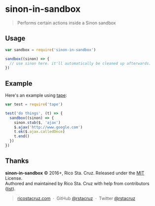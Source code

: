 # sinon-in-sandbox

> Performs certain actions inside a Sinon sandbox

## Usage

```js
var sandbox = require('sinon-in-sandbox')

sandbox((sinon) => {
  // use sinon here. it'll automatically be cleaned up afterwards.
})
```

## Example

Here's an example using [tape][]:

```js
var test = require('tape')

test('do things', (t) => {
  sandbox((sinon) => {
    sinon.stub($, 'ajax')
    $.ajax('http://www.google.com')
    t.ok($.ajax.calledOnce)
    t.end()
  })
})
```

[tape]: https://github.com/substack/tape

## Thanks

**sinon-in-sandbox** © 2016+, Rico Sta. Cruz. Released under the [MIT] License.<br>
Authored and maintained by Rico Sta. Cruz with help from contributors ([list][contributors]).

> [ricostacruz.com](http://ricostacruz.com) &nbsp;&middot;&nbsp;
> GitHub [@rstacruz](https://github.com/rstacruz) &nbsp;&middot;&nbsp;
> Twitter [@rstacruz](https://twitter.com/rstacruz)

[MIT]: http://mit-license.org/
[contributors]: http://github.com/rstacruz/sinon-in-sandbox/contributors
